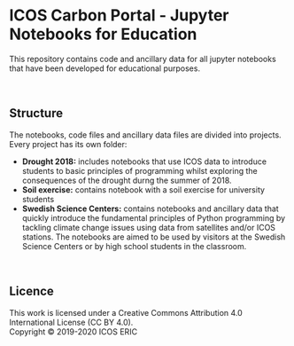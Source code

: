 # ICOS Carbon Portal - Jupyter Notebooks for Education
This repository contains code and ancillary data for all jupyter notebooks that have been developed for educational purposes.

<br>

## Structure
The notebooks, code files and ancillary data files are divided into projects. Every project has its own folder:

* **Drought 2018:** includes notebooks that use ICOS data to introduce students to basic principles of programming whilst exploring the consequences of the drought durng the summer of 2018.
* **Soil exercise:** contains notebook with a soil exercise for university students
* **Swedish Science Centers:** contains notebooks and ancillary data that quickly introduce the fundamental principles of Python programming by tackling climate change issues using data from satellites and/or ICOS stations. The notebooks are aimed to be used by visitors at the Swedish Science Centers or by high school students in the classroom.

<br>

## Licence
This work is licensed under a Creative Commons Attribution 4.0 International License (CC BY 4.0). <br>
Copyright © 2019-2020 ICOS ERIC

